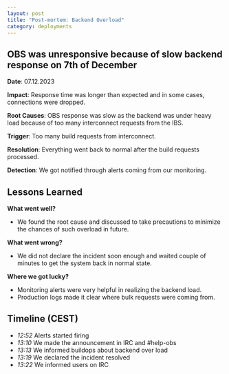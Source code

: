 ```yaml
---
layout: post
title: "Post-mortem: Backend Overload"
category: deployments
---
```


## OBS was unresponsive because of slow backend response on 7th of December


**Date**: 07.12.2023

**Impact**: Response time was longer than expected and in some cases, connections were dropped.

**Root Causes**: OBS response was slow as the backend was under heavy load because of too many interconnect requests from the IBS.

**Trigger**: Too many build requests from interconnect.

**Resolution**: Everything went back to normal after the build requests processed.

**Detection**: We got notified through alerts coming from our monitoring.

## Lessons Learned

**What went well?**

* We found the root cause and discussed to take precautions to minimize the chances of such overload in future.

**What went wrong?**

* We did not declare the incident soon enough and waited couple of minutes to get the system back in normal state.

**Where we got lucky?**

* Monitoring alerts were very helpful in realizing the backend load.
* Production logs made it clear where bulk requests were coming from.

## Timeline (CEST)

- *12:52* Alerts started firing
- *13:10* We made the announcement in IRC and #help-obs
- *13:13* We informed buildops about backend over load
- *13:19* We declared the incident resolved
- *13:22* We informed users on IRC
